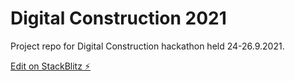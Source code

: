 # Digital Construction 2021

Project repo for Digital Construction hackathon held 24-26.9.2021.

[Edit on StackBlitz ⚡️](https://stackblitz.com/edit/react-nddny8)
